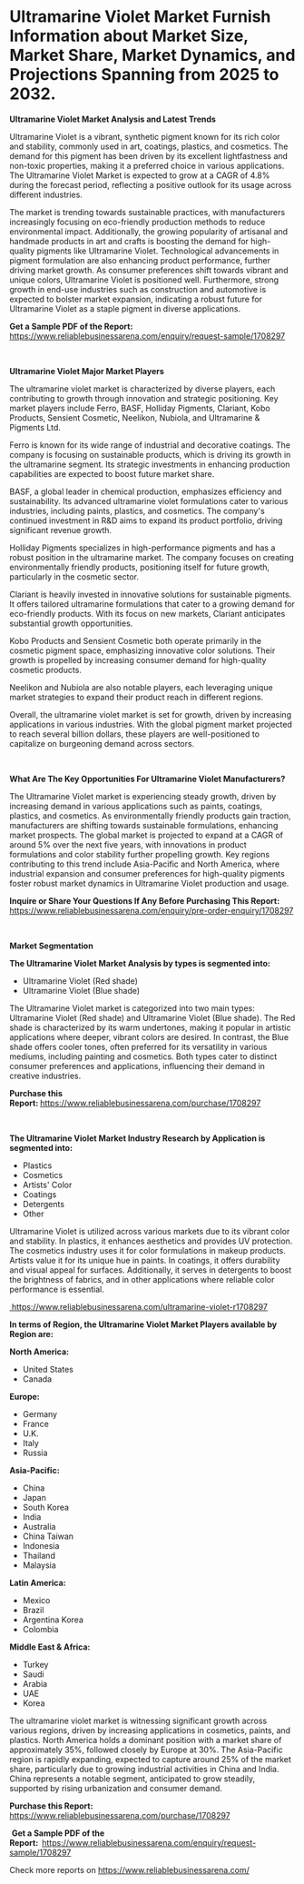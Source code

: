 <p><h1>Ultramarine Violet Market Furnish Information about Market Size, Market Share, Market Dynamics, and Projections Spanning from 2025 to 2032.</h1></p><p><strong>Ultramarine Violet Market Analysis and Latest Trends</strong></p>
<p><p>Ultramarine Violet is a vibrant, synthetic pigment known for its rich color and stability, commonly used in art, coatings, plastics, and cosmetics. The demand for this pigment has been driven by its excellent lightfastness and non-toxic properties, making it a preferred choice in various applications. The Ultramarine Violet Market is expected to grow at a CAGR of 4.8% during the forecast period, reflecting a positive outlook for its usage across different industries.</p><p>The market is trending towards sustainable practices, with manufacturers increasingly focusing on eco-friendly production methods to reduce environmental impact. Additionally, the growing popularity of artisanal and handmade products in art and crafts is boosting the demand for high-quality pigments like Ultramarine Violet. Technological advancements in pigment formulation are also enhancing product performance, further driving market growth. As consumer preferences shift towards vibrant and unique colors, Ultramarine Violet is positioned well. Furthermore, strong growth in end-use industries such as construction and automotive is expected to bolster market expansion, indicating a robust future for Ultramarine Violet as a staple pigment in diverse applications.</p></p>
<p><strong>Get a Sample PDF of the Report:&nbsp;</strong> <a href="https://www.reliablebusinessarena.com/enquiry/request-sample/1708297?utm_campaign=3526&utm_medium=2&utm_source=Github&utm_content=ia&utm_term=01042025&utm_id=ultramarine-violet">https://www.reliablebusinessarena.com/enquiry/request-sample/1708297</a></p>
<p>&nbsp;</p>
<p><strong>Ultramarine Violet Major Market Players</strong></p>
<p><p>The ultramarine violet market is characterized by diverse players, each contributing to growth through innovation and strategic positioning. Key market players include Ferro, BASF, Holliday Pigments, Clariant, Kobo Products, Sensient Cosmetic, Neelikon, Nubiola, and Ultramarine & Pigments Ltd.</p><p>Ferro is known for its wide range of industrial and decorative coatings. The company is focusing on sustainable products, which is driving its growth in the ultramarine segment. Its strategic investments in enhancing production capabilities are expected to boost future market share.</p><p>BASF, a global leader in chemical production, emphasizes efficiency and sustainability. Its advanced ultramarine violet formulations cater to various industries, including paints, plastics, and cosmetics. The company's continued investment in R&D aims to expand its product portfolio, driving significant revenue growth.</p><p>Holliday Pigments specializes in high-performance pigments and has a robust position in the ultramarine market. The company focuses on creating environmentally friendly products, positioning itself for future growth, particularly in the cosmetic sector.</p><p>Clariant is heavily invested in innovative solutions for sustainable pigments. It offers tailored ultramarine formulations that cater to a growing demand for eco-friendly products. With its focus on new markets, Clariant anticipates substantial growth opportunities.</p><p>Kobo Products and Sensient Cosmetic both operate primarily in the cosmetic pigment space, emphasizing innovative color solutions. Their growth is propelled by increasing consumer demand for high-quality cosmetic products.</p><p>Neelikon and Nubiola are also notable players, each leveraging unique market strategies to expand their product reach in different regions.</p><p>Overall, the ultramarine violet market is set for growth, driven by increasing applications in various industries. With the global pigment market projected to reach several billion dollars, these players are well-positioned to capitalize on burgeoning demand across sectors.</p></p>
<p>&nbsp;</p>
<p><strong>What Are The Key Opportunities For Ultramarine Violet Manufacturers?</strong></p>
<p><p>The Ultramarine Violet market is experiencing steady growth, driven by increasing demand in various applications such as paints, coatings, plastics, and cosmetics. As environmentally friendly products gain traction, manufacturers are shifting towards sustainable formulations, enhancing market prospects. The global market is projected to expand at a CAGR of around 5% over the next five years, with innovations in product formulations and color stability further propelling growth. Key regions contributing to this trend include Asia-Pacific and North America, where industrial expansion and consumer preferences for high-quality pigments foster robust market dynamics in Ultramarine Violet production and usage.</p></p>
<p><strong>Inquire or Share Your Questions If Any Before Purchasing This Report:</strong> <a href="https://www.reliablebusinessarena.com/enquiry/pre-order-enquiry/1708297?utm_campaign=3526&utm_medium=2&utm_source=Github&utm_content=ia&utm_term=01042025&utm_id=ultramarine-violet">https://www.reliablebusinessarena.com/enquiry/pre-order-enquiry/1708297</a></p>
<p>&nbsp;</p>
<p><strong>Market Segmentation</strong></p>
<p><strong>The Ultramarine Violet Market Analysis by types is segmented into:</strong></p>
<p><ul><li>Ultramarine Violet (Red shade)</li><li>Ultramarine Violet (Blue shade)</li></ul></p>
<p><p>The Ultramarine Violet market is categorized into two main types: Ultramarine Violet (Red shade) and Ultramarine Violet (Blue shade). The Red shade is characterized by its warm undertones, making it popular in artistic applications where deeper, vibrant colors are desired. In contrast, the Blue shade offers cooler tones, often preferred for its versatility in various mediums, including painting and cosmetics. Both types cater to distinct consumer preferences and applications, influencing their demand in creative industries.</p></p>
<p><strong>Purchase this Report:&nbsp;</strong><a href="https://www.reliablebusinessarena.com/purchase/1708297?utm_campaign=3526&utm_medium=2&utm_source=Github&utm_content=ia&utm_term=01042025&utm_id=ultramarine-violet">https://www.reliablebusinessarena.com/purchase/1708297</a></p>
<p>&nbsp;</p>
<p><strong>The Ultramarine Violet Market Industry Research by Application is segmented into:</strong></p>
<p><ul><li>Plastics</li><li>Cosmetics</li><li>Artists' Color</li><li>Coatings</li><li>Detergents</li><li>Other</li></ul></p>
<p><p>Ultramarine Violet is utilized across various markets due to its vibrant color and stability. In plastics, it enhances aesthetics and provides UV protection. The cosmetics industry uses it for color formulations in makeup products. Artists value it for its unique hue in paints. In coatings, it offers durability and visual appeal for surfaces. Additionally, it serves in detergents to boost the brightness of fabrics, and in other applications where reliable color performance is essential.</p></p>
<p><a href="https://www.reliablebusinessarena.com/ultramarine-violet-r1708297?utm_campaign=3526&utm_medium=2&utm_source=Github&utm_content=ia&utm_term=01042025&utm_id=ultramarine-violet">&nbsp;https://www.reliablebusinessarena.com/ultramarine-violet-r1708297</a></p>
<p><strong>In terms of Region, the Ultramarine Violet Market Players available by Region are:</strong></p>
<p>
    <p> <strong> North America: </strong>
        <ul>
            <li>United States</li>
            <li>Canada</li>
        </ul>
        </p> 
    <p> <strong> Europe: </strong>
        <ul>
            <li>Germany</li>
            <li>France</li>
            <li>U.K.</li>
            <li>Italy</li>
            <li>Russia</li>
        </ul>
        </p> 
    <p> <strong> Asia-Pacific: </strong>
        <ul>
            <li>China</li>
            <li>Japan</li>
            <li>South Korea</li>
            <li>India</li>
            <li>Australia</li>
            <li>China Taiwan</li>
            <li>Indonesia</li>
            <li>Thailand</li>
            <li>Malaysia</li>
        </ul>
        </p> 
    <p> <strong> Latin America: </strong>
        <ul>
            <li>Mexico</li>
            <li>Brazil</li>
            <li>Argentina Korea</li>
            <li>Colombia</li>
        </ul>
        </p> 
    <p> <strong> Middle East & Africa: </strong>
        <ul>
            <li>Turkey</li>
            <li>Saudi</li>
            <li>Arabia</li>
            <li>UAE</li>
            <li>Korea</li>
        </ul>
    </p>
    </p>
<p><p>The ultramarine violet market is witnessing significant growth across various regions, driven by increasing applications in cosmetics, paints, and plastics. North America holds a dominant position with a market share of approximately 35%, followed closely by Europe at 30%. The Asia-Pacific region is rapidly expanding, expected to capture around 25% of the market share, particularly due to growing industrial activities in China and India. China represents a notable segment, anticipated to grow steadily, supported by rising urbanization and consumer demand.</p></p>
<p><strong>Purchase this Report: </strong><a href="https://www.reliablebusinessarena.com/purchase/1708297?utm_campaign=3526&utm_medium=2&utm_source=Github&utm_content=ia&utm_term=01042025&utm_id=ultramarine-violet">https://www.reliablebusinessarena.com/purchase/1708297</a></p>
<p>&nbsp;<strong>Get a Sample PDF of the Report:&nbsp;&nbsp;</strong><a href="https://www.reliablebusinessarena.com/enquiry/request-sample/1708297?utm_campaign=3526&utm_medium=2&utm_source=Github&utm_content=ia&utm_term=01042025&utm_id=ultramarine-violet">https://www.reliablebusinessarena.com/enquiry/request-sample/1708297</a></p>
<p><strong></strong></p>
<p>Check more reports on <a href="https://www.reliablebusinessarena.com/?utm_campaign=3526&utm_medium=2&utm_source=Github&utm_content=ia&utm_term=01042025&utm_id=ultramarine-violet">https://www.reliablebusinessarena.com/</a></p>